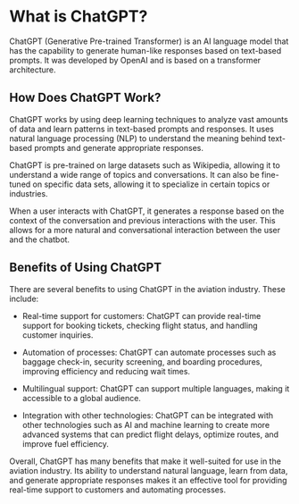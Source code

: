 What is ChatGPT?
==================================================

ChatGPT (Generative Pre-trained Transformer) is an AI language model that has the capability to generate human-like responses based on text-based prompts. It was developed by OpenAI and is based on a transformer architecture.

How Does ChatGPT Work?
----------------------

ChatGPT works by using deep learning techniques to analyze vast amounts of data and learn patterns in text-based prompts and responses. It uses natural language processing (NLP) to understand the meaning behind text-based prompts and generate appropriate responses.

ChatGPT is pre-trained on large datasets such as Wikipedia, allowing it to understand a wide range of topics and conversations. It can also be fine-tuned on specific data sets, allowing it to specialize in certain topics or industries.

When a user interacts with ChatGPT, it generates a response based on the context of the conversation and previous interactions with the user. This allows for a more natural and conversational interaction between the user and the chatbot.

Benefits of Using ChatGPT
-------------------------

There are several benefits to using ChatGPT in the aviation industry. These include:

* Real-time support for customers: ChatGPT can provide real-time support for booking tickets, checking flight status, and handling customer inquiries.

* Automation of processes: ChatGPT can automate processes such as baggage check-in, security screening, and boarding procedures, improving efficiency and reducing wait times.

* Multilingual support: ChatGPT can support multiple languages, making it accessible to a global audience.

* Integration with other technologies: ChatGPT can be integrated with other technologies such as AI and machine learning to create more advanced systems that can predict flight delays, optimize routes, and improve fuel efficiency.

Overall, ChatGPT has many benefits that make it well-suited for use in the aviation industry. Its ability to understand natural language, learn from data, and generate appropriate responses makes it an effective tool for providing real-time support to customers and automating processes.
